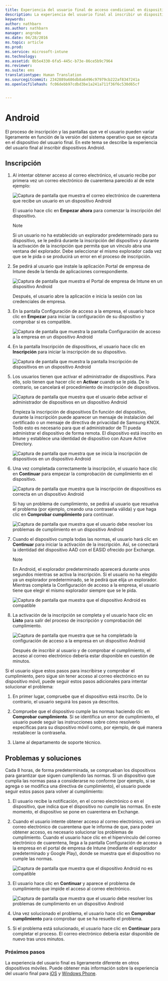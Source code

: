 ```yaml
---
title: Experiencia del usuario final de acceso condicional en dispositivos Android
description: La experiencia del usuario final al inscribir un dispositivo Android.
keywords: 
author: nathbarn
ms.author: nathbarn
manager: angrobe
ms.date: 04/28/2016
ms.topic: article
ms.prod: 
ms.service: microsoft-intune
ms.technology: 
ms.assetid: 0b5e4330-6fa5-445c-b73e-86ce5b9c7964
ms.reviewer: 
ms.suite: ems
translationtype: Human Translation
ms.sourcegitcommit: 2342889a686db8a6496c97979cb222af8347241a
ms.openlocfilehash: fc06debb97cdbd3be1a241a711f36f6c530d65cf


---
```


# <a name="android"></a>Android

El proceso de inscripción y las pantallas que ve el usuario pueden variar ligeramente en función de la versión del sistema operativo que se ejecuta en el dispositivo del usuario final. En este tema se describe la experiencia del usuario final al inscribir dispositivos Android.

## <a name="enrolling"></a>Inscripción

1.  Al intentar obtener acceso al correo electrónico, el usuario recibe por primera vez un correo electrónico de cuarentena parecido al de este ejemplo:

    ![Captura de pantalla que muestra el correo electrónico de cuarentena que recibe un usuario en un dispositivo Android](./media/ProtectEmail/EUX-Android-quarantine-Email.png)

    El usuario hace clic en **Empezar ahora** para comenzar la inscripción del dispositivo.

    > [!NOTE]
    > Si un usuario no ha establecido un explorador predeterminado para su dispositivo, se le pedirá durante la inscripción del dispositivo y durante la activación de la inscripción que permita que un vínculo abra una ventana del explorador. Debe seleccionar el mismo explorador cada vez que se le pida o se producirá un error en el proceso de inscripción.

2.  Se pedirá al usuario que instale la aplicación Portal de empresa de Intune desde la tienda de aplicaciones correspondiente.

    ![Captura de pantalla que muestra el Portal de empresa de Intune en un dispositivo Android](./media/ProtectEmail/EUX-Android-Portal.png)

    Después, el usuario abre la aplicación e inicia la sesión con las credenciales de empresa.

3.  En la pantalla Configuración de acceso a la empresa, el usuario hace clic en **Empezar** para iniciar la configuración de su dispositivo y comprobar si es compatible.

    ![Captura de pantalla que muestra la pantalla Configuración de acceso a la empresa en un dispositivo Android](./media/ProtectEmail/EUX-Android-company-Access-Setup.PNG)

4.  En la pantalla Inscripción de dispositivos, el usuario hace clic en **Inscripción** para iniciar la inscripción de su dispositivo.

    ![Captura de pantalla que muestra la pantalla Inscripción de dispositivos en un dispositivo Android](./media/ProtectEmail/EUX-Android-device-Enroll.png)

5.  Los usuarios tienen que activar el administrador de dispositivos. Para ello, solo tienen que hacer clic en **Activar** cuando se le pida. De lo contrario, se cancelará el procedimiento de inscripción de dispositivos.

    ![Captura de pantalla que muestra que el usuario debe activar el administrador de dispositivos en un dispositivo Android](./media/ProtectEmail/EUX-Android-activate-DeviceAdmin.PNG)

    Empieza la inscripción de dispositivos En función del dispositivo, durante la inscripción puede aparecer un mensaje de instalación del certificado o un mensaje de directiva de privacidad de Samsung KNOX. Todo esto es necesario para que el administrador de TI pueda administrar el dispositivo de forma remota. El dispositivo está inscrito en Intune y establece una identidad de dispositivo con Azure Active Directory.

    ![Captura de pantalla que muestra que se inicia la inscripción de dispositivos en un dispositivo Android](./media/ProtectEmail/EUX-Android-enrolling-Device.png)

6.  Una vez completada correctamente la inscripción, el usuario hace clic en **Continuar** para empezar la comprobación de cumplimiento en el dispositivo.

    ![Captura de pantalla que muestra que la inscripción de dispositivos es correcta en un dispositivo Android](./media/ProtectEmail/EUX-Android-enroll-Success.png)

    Si hay un problema de cumplimiento, se pedirá al usuario que resuelva el problema (por ejemplo, creando una contraseña válida) y que haga clic en **Comprobar cumplimiento** para continuar.

    ![Captura de pantalla que muestra que el usuario debe resolver los problemas de cumplimiento en un dispositivo Android](./media/ProtectEmail/EUX-Android-resolve-Compliance-Issues.png)

7.  Cuando el dispositivo cumpla todas las normas, el usuario hará clic en **Continuar** para iniciar la activación de la inscripción. Así, se conectará la identidad del dispositivo AAD con el EASID ofrecido por Exchange.

    > [!NOTE]
    > En Android, el explorador predeterminado aparecerá durante unos segundos mientras se activa la inscripción. Si el usuario no ha elegido ya un explorador predeterminado, se le pedirá que elija un explorador. Mientras completa la Configuración de acceso a la empresa, el usuario tiene que elegir el mismo explorador siempre que se le pida.

    ![Captura de pantalla que muestra que el dispositivo Android es compatible](./media/ProtectEmail/EUX-Android-compliance-Successful.PNG)

8.  La activación de la inscripción se completa y el usuario hace clic en **Listo** para salir del proceso de inscripción y comprobación del cumplimiento.

    ![Captura de pantalla que muestra que se ha completado la configuración de acceso a la empresa en un dispositivo Android](./media/ProtectEmail/EUX-Android-all-Successful2.PNG)

    Después de inscribir al usuario y de comprobar el cumplimiento, el acceso al correo electrónico debería estar disponible en cuestión de minutos.

Si el usuario sigue estos pasos para inscribirse y comprobar el cumplimiento, pero sigue sin tener acceso al correo electrónico en su dispositivo móvil, puede seguir estos pasos adicionales para intentar solucionar el problema:

1.  En primer lugar, compruebe que el dispositivo está inscrito. De lo contrario, el usuario seguirá los pasos ya descritos.

2.  Compruebe que el dispositivo cumple las normas haciendo clic en **Comprobar cumplimiento**. Si se identifica un error de cumplimiento, el usuario puede seguir las instrucciones sobre cómo resolverlo específicas para su dispositivo móvil como, por ejemplo, de qué manera restablecer la contraseña.

3.  Llame al departamento de soporte técnico.

## <a name="issues-and-solutions"></a>Problemas y soluciones
Cada 8 horas, de forma predeterminada, se comprueban los dispositivos para garantizar que siguen cumpliendo las normas. Si un dispositivo que cumplía las normas pasa a considerarse no conforme (por ejemplo, si se agrega o se modifica una directiva de cumplimiento), el usuario puede seguir estos pasos para volver al cumplimiento:

1.  El usuario recibe la notificación, en el correo electrónico o en el dispositivo, que indica que el dispositivo no cumple las normas. En este momento, el dispositivo se pone en cuarentena en Exchange.

2.  Cuando el usuario intente obtener acceso al correo electrónico, verá un correo electrónico de cuarentena que le informa de que, para poder obtener acceso, es necesario solucionar los problemas de cumplimiento. Cuando el usuario hace clic en el hipervínculo del correo electrónico de cuarentena, llega a la pantalla Configuración de acceso a la empresa en el portal de empresa de Intune (mediante el explorador predeterminado y Google Play), donde se muestra que el dispositivo no cumple las normas.

    ![Captura de pantalla que muestra que el dispositivo Android no es compatible](./media/ProtectEmail/EUX-Android-outOfCompliance.png)

3.  El usuario hace clic en **Continuar** y aparece el problema de cumplimiento que impide el acceso al correo electrónico.

    ![Captura de pantalla que muestra que el usuario debe resolver los problemas de cumplimiento en un dispositivo Android](./media/ProtectEmail/EUX-Android-resolve-Compliance-Issues.png)

4.  Una vez solucionado el problema, el usuario hace clic en **Comprobar cumplimiento** para comprobar que se ha resuelto el problema.

5.  Si el problema está solucionado, el usuario hace clic en **Continuar** para completar el proceso. El correo electrónico debería estar disponible de nuevo tras unos minutos.

### <a name="where-to-go-from-here"></a>Próximos pasos
La experiencia del usuario final es ligeramente diferente en otros dispositivos móviles. Puede obtener más información sobre la experiencia del usuario final para [iOS](end-user-experience-conditional-access-ios.md) y [Windows Phone](end-user-experience-conditional-access-winphone.md).



<!--HONumber=Jan17_HO1-->


